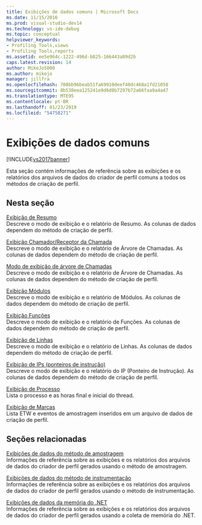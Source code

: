 ```yaml
---
title: Exibições de dados comuns | Microsoft Docs
ms.date: 11/15/2016
ms.prod: visual-studio-dev14
ms.technology: vs-ide-debug
ms.topic: conceptual
helpviewer_keywords:
- Profiling Tools,views
- Profiling Tools,reports
ms.assetid: ee5e964c-1222-496d-b825-166443a89d2b
caps.latest.revision: 14
author: MikeJo5000
ms.author: mikejo
manager: jillfra
ms.openlocfilehash: 708bb96beab51fa69910deef40dc468a1fd21058
ms.sourcegitcommit: 8b538eea125241e9d6d8b7297b72a66faa9a4a47
ms.translationtype: MTE95
ms.contentlocale: pt-BR
ms.lasthandoff: 01/23/2019
ms.locfileid: "54758271"
---
```

# <a name="common-data-views"></a>Exibições de dados comuns
[!INCLUDE[vs2017banner](../includes/vs2017banner.md)]

Esta seção contém informações de referência sobre as exibições e os relatórios dos arquivos de dados do criador de perfil comuns a todos os métodos de criação de perfil.  
  
## <a name="in-this-section"></a>Nesta seção  
 [Exibição de Resumo](../profiling/summary-view.md)  
 Descreve o modo de exibição e o relatório de Resumo. As colunas de dados dependem do método de criação de perfil.  
  
 [Exibição Chamador/Receptor da Chamada](../profiling/caller-callee-view.md)  
 Descreve o modo de exibição e o relatório de Árvore de Chamadas. As colunas de dados dependem do método de criação de perfil.  
  
 [Modo de exibição de árvore de Chamadas](../profiling/call-tree-view.md)  
 Descreve o modo de exibição e o relatório de Árvore de Chamadas. As colunas de dados dependem do método de criação de perfil.  
  
 [Exibição Módulos](../profiling/modules-view.md)  
 Descreve o modo de exibição e o relatório de Módulos. As colunas de dados dependem do método de criação de perfil.  
  
 [Exibição Funções](../profiling/functions-view.md)  
 Descreve o modo de exibição e o relatório de Funções. As colunas de dados dependem do método de criação de perfil.  
  
 [Exibição de Linhas](../profiling/lines-view.md)  
 Descreve o modo de exibição e o relatório de Linhas. As colunas de dados dependem do método de criação de perfil.  
  
 [Exibição de IPs (ponteiros de instrução)](../profiling/instruction-pointers-ips-view.md)  
 Descreve o modo de exibição e o relatório do IP (Ponteiro de Instrução). As colunas de dados dependem do método de criação de perfil.  
  
 [Exibição de Processo](../profiling/process-view.md)  
 Lista o processo e as horas final e inicial do thread.  
  
 [Exibição de Marcas](../profiling/marks-view.md)  
 Lista ETW e eventos de amostragem inseridos em um arquivo de dados de criação de perfil.  
  
## <a name="related-sections"></a>Seções relacionadas  
 [Exibições de dados do método de amostragem](../profiling/profiler-sampling-method-data-views.md)  
 Informações de referência sobre as exibições e os relatórios dos arquivos de dados do criador de perfil gerados usando o método de amostragem.  
  
 [Exibições de dados do método de instrumentação](../profiling/instrumentation-method-data-views.md)  
 Informações de referência sobre as exibições e os relatórios dos arquivos de dados do criador de perfil gerados usando o método de instrumentação.  
  
 [Exibições de dados da memória do .NET](../profiling/dotnet-memory-data-views.md)  
 Informações de referência sobre as exibições e os relatórios dos arquivos de dados do criador de perfil gerados usando a coleta de memória do .NET.
